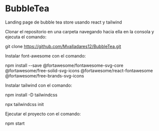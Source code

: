 # BubbleTea
Landing page de bubble tea store usando react y tailwind

Clonar el repositorio en una carpeta navegando hacia ella en la consola y ejecuta el comando:

git clone https://github.com/Mvalladares12/BubbleTea.git

Instalar font-awesome con el comando:

npm install --save @fortawesome/fontawesome-svg-core @fortawesome/free-solid-svg-icons @fortawesome/react-fontawesome @fortawesome/free-brands-svg-icons

Instalar tailwind con el comando:

npm install -D tailwindcss 

npx tailwindcss init

Ejecutar el proyecto con el comando:

npm start

